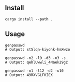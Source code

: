## Install

```shell
cargo install --path .
```

## Usage

```shell
genpasswd
# Output: st5lqn-kiyohk-hmXwzo

genpasswd -n2 -l9 -d3 -u3 -s_
# Output: qehlUwwli_4Naek29gz

genpasswd -n1 -l12 -d2 -u10
# Output: 49RXVGLFHIEX
```